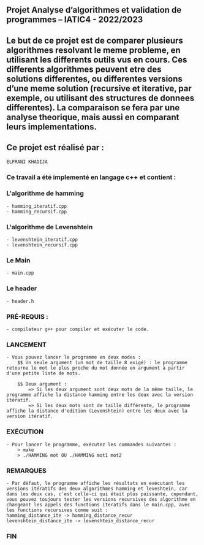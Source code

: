 Projet Analyse d’algorithmes et validation de programmes – IATIC4 - 2022/2023
-----------------------------------------------------------------
Le but de ce projet est de comparer plusieurs algorithmes resolvant le meme
probleme, en utilisant les differents outils vus en cours. Ces differents algorithmes 
peuvent etre des solutions differentes, ou differentes versions d’une meme solution 
(recursive et iterative, par exemple, ou utilisant des structures de donnees differentes).
La comparaison se fera par une analyse theorique, mais aussi en comparant leurs implementations. 
------------------------------------------------------------------

## Ce projet est réalisé par :
    
    ELFRANI KHADIJA

### Ce travail a été implementé en langage c++ et contient :

### L'algorithme de hamming

    - hamming_iteratif.cpp 
    - hamming_recursif.cpp
	
### L'algorithme de Levenshtein

    - levenshtein_iteratif.cpp
    - levenshtein_recursif.cpp

### Le Main 

    - main.cpp

### Le header

    - header.h

### PRÉ-REQUIS :   

    - compilateur g++ pour compiler et exécuter le code.

### LANCEMENT

    - Vous pouvez lancer le programme en deux modes :
        $$ Un seule argument (un mot de taille 8 exigé) : le programme retourne le mot le plus proche du mot donnée en argument à partir d'une petite liste de mots.

        $$ Deux argument :
            => Si les deux argument sont deux mots de la même taille, le programme affiche la distance hamming entre les deux avec la version itératif.
            => Si les deux mots sont de taille différente, le programme affiche la distance d'edition (Levenshtein) entre les deux avec la version itératif.

### EXÉCUTION
    - Pour lancer le programme, exécutez les commandes suivantes :
        > make
        > ./HAMMING mot OU ./HAMMING mot1 mot2

### REMARQUES 

    - Par défaut, le programme affiche les résultats en exécutant les versions itératifs des deux algorithmes hamming et leveshtein, car dans les deux cas, c'est celle-ci qui était plus puissante, cependant, vous pouvez toujours tester les versions recursives des algorithme en changeant les appels des functions iteratifs dans le main.cpp, avec les functions recursives comme suit :
    hamming_distance_ite -> hamming_distance_recur
    levenshtein_distance_ite -> levenshtein_distance_recur

### FIN

